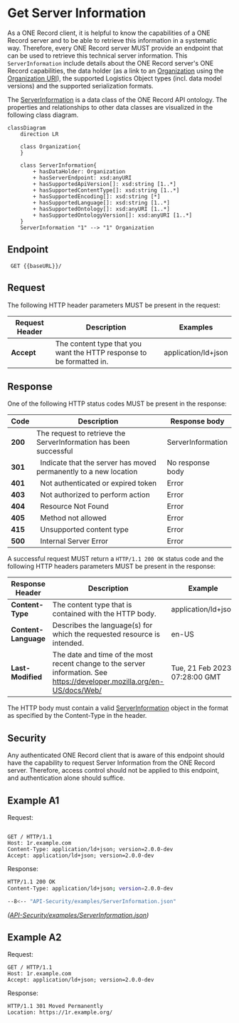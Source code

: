 # Get Server Information

As a ONE Record client, it is helpful to know the capabilities of a ONE Record server and to be able to retrieve this information in a systematic way.
Therefore, every ONE Record server MUST provide an endpoint that can be used to retrieve this technical server information.
This `ServerInformation` include details about the ONE Record server's ONE Record capabilities, the data holder (as a link to an [Organization](https://onerecord.iata.org/ns/cargo#Organization) using the [Organization URI](concepts.md#organization-uri)), the supported Logistics Object types (incl. data model versions) and the supported serialization formats.

The [ServerInformation](https://onerecord.iata.org/ns/api#ServerInformation) is a data class of the ONE Record API ontology. The properties and relationships to other data classes are visualized in the following class diagram.

```mermaid
classDiagram   
    direction LR   

    class Organization{        
    }  

    class ServerInformation{
        + hasDataHolder: Organization                
        + hasServerEndpoint: xsd:anyURI        
        + hasSupportedApiVersion[]: xsd:string [1..*]
        + hasSupportedContentType[]: xsd:string [1..*]        
        + hasSupportedEncoding[]: xsd:string [*]
        + hasSupportedLanguage[]: xsd:string [1..*]
        + hasSupportedOntology[]: xsd:anyURI [1..*]
        + hasSupportedOntologyVersion[]: xsd:anyURI [1..*]
    }        
    ServerInformation "1" --> "1" Organization
```

## Endpoint 
``` 
 GET {{baseURL}}/
```

## Request

The following HTTP header parameters MUST be present in the request:

| Request Header | Description                  | Examples            |
| -------------- |  -------------------------- | ------------------- |
| **Accept**     | The content type that you want the HTTP response to be formatted in. | application/ld+json |

## Response

One of the following HTTP status codes MUST be present in the response:

| Code    | Description               | Response body     |
| ------- |  ----------------------- | ----------------- |
| **200** |     The request to retrieve the ServerInformation has been successful | ServerInformation |
| **301** | 	Indicate that the server has moved permanently to a new location  | No response body      |
| **401** | 	Not authenticated or expired token | Error       |
| **403** | 	Not authorized to perform action | Error       |
| **404** | 	Resource Not Found | Error       |
| **405** | 	Method not allowed | Error       |
| **415** | 	Unsupported content type | Error       |
| **500** |     Internal Server Error | Error       |

A successful request MUST return a `HTTP/1.1 200 OK` status code and the following HTTP headers parameters MUST be present in the response:

| Response Header      | Description                    | Example   |
| -------------------- |  -------------------------- | ----------------------------- |
| **Content-Type**     | The content type that is contained with the HTTP body.                 | application/ld+json           |
| **Content-Language** | Describes the language(s) for which the requested resource is intended.                    | en-US     |
| **Last-Modified**    | The date and time of the most recent change to the server information. See https://developer.mozilla.org/en-US/docs/Web/ | Tue, 21 Feb 2023 07:28:00 GMT |

The HTTP body must contain a valid [ServerInformation](https://onerecord.iata.org/ns/api#ServerInformation) object in the format as specified by the Content-Type in the header.

## Security

Any authenticated ONE Record client that is aware of this endpoint should have the capability to request Server Information from the ONE Record server. Therefore, access control should not be applied to this endpoint, and authentication alone should suffice.

## Example A1

Request:

```http

GET / HTTP/1.1
Host: 1r.example.com
Content-Type: application/ld+json; version=2.0.0-dev
Accept: application/ld+json; version=2.0.0-dev
```

Response:

```bash
HTTP/1.1 200 OK
Content-Type: application/ld+json; version=2.0.0-dev

--8<-- "API-Security/examples/ServerInformation.json"
```
_([API-Security/examples/ServerInformation.json](API-Security/examples/ServerInformation.json))_

## Example A2

Request:

```http
GET / HTTP/1.1
Host: 1r.example.com
Accept: application/ld+json; version=2.0.0-dev
```

Response:

```http
HTTP/1.1 301 Moved Permanently
Location: https://1r.example.org/
```


